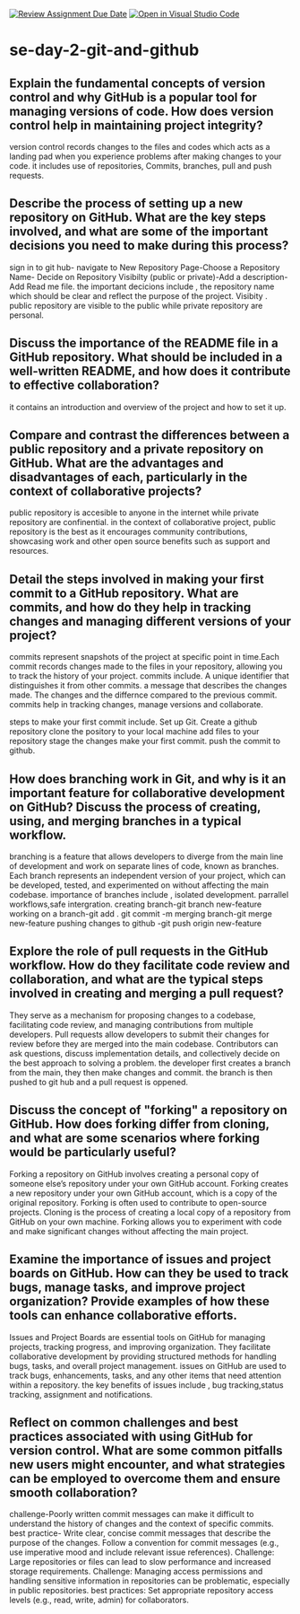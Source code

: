 [![Review Assignment Due Date](https://classroom.github.com/assets/deadline-readme-button-22041afd0340ce965d47ae6ef1cefeee28c7c493a6346c4f15d667ab976d596c.svg)](https://classroom.github.com/a/8wgCKhpZ)
[![Open in Visual Studio Code](https://classroom.github.com/assets/open-in-vscode-2e0aaae1b6195c2367325f4f02e2d04e9abb55f0b24a779b69b11b9e10269abc.svg)](https://classroom.github.com/online_ide?assignment_repo_id=15614953&assignment_repo_type=AssignmentRepo)
# se-day-2-git-and-github
## Explain the fundamental concepts of version control and why GitHub is a popular tool for managing versions of code. How does version control help in maintaining project integrity?

version control records changes to the files and codes which acts as a landing pad when you experience problems after making changes to your code.
it includes use of repositories, Commits, branches, pull and push requests.
## Describe the process of setting up a new repository on GitHub. What are the key steps involved, and what are some of the important decisions you need to make during this process?
sign in to git hub- navigate to New Repository Page-Choose a Repository Name- Decide on Repository Visibilty (public or private)-Add a description- Add Read me file.
the important decicions include , the repository name which should be clear and reflect the purpose of the project. Visibity . public repository are visible to the public while private repository are personal.

## Discuss the importance of the README file in a GitHub repository. What should be included in a well-written README, and how does it contribute to effective collaboration?
it contains an introduction  and overview of the project and how to set it up.

## Compare and contrast the differences between a public repository and a private repository on GitHub. What are the advantages and disadvantages of each, particularly in the context of collaborative projects?
public repository is accesible to anyone in the internet while private repository are confinential.
in the context of collaborative project, public repository is the best as it encourages community contributions, showcasing work and other open source benefits  such as support and resources.

## Detail the steps involved in making your first commit to a GitHub repository. What are commits, and how do they help in tracking changes and managing different versions of your project?
commits represent snapshots of the project at specific point in time.Each commit records changes made to the files in your repository, allowing you to track the history of your project.
commits include.
A unique identifier that distinguishes it from other commits.
a message that describes the changes made.
The changes and the differnce compared to the previous commit.
commits help in tracking changes, manage versions and collaborate.

steps to  make your first commit include.
Set up Git.
Create a github repository
clone the pository to your local machine
add files to your repository
stage the changes
make your first commit.
push the commit to github.

## How does branching work in Git, and why is it an important feature for collaborative development on GitHub? Discuss the process of creating, using, and merging branches in a typical workflow.
 branching is a feature that allows developers to diverge from the main line of development and work on separate lines of code, known as branches. Each branch represents an independent version of your project, which can be developed, tested, and experimented on without affecting the main codebase.
 importance of branches include , isolated development. parrallel workflows,safe intergration.
 creating branch-git branch new-feature
 working on a branch-git add . git commit -m 
merging branch-git merge new-feature
pushing changes to github -git push origin new-feature
## Explore the role of pull requests in the GitHub workflow. How do they facilitate code review and collaboration, and what are the typical steps involved in creating and merging a pull request?
They serve as a mechanism for proposing changes to a codebase, facilitating code review, and managing contributions from multiple developers. 
Pull requests allow developers to submit their changes for review before they are merged into the main codebase.
Contributors can ask questions, discuss implementation details, and collectively decide on the best approach to solving a problem.
the developer first creates a branch from the main, they then make changes and commit. the branch is then pushed to git hub and a pull request is oppened.

## Discuss the concept of "forking" a repository on GitHub. How does forking differ from cloning, and what are some scenarios where forking would be particularly useful?
Forking a repository on GitHub involves creating a personal copy of someone else’s repository under your own GitHub account.
Forking creates a new repository under your own GitHub account, which is a copy of the original repository.
Forking is often used to contribute to open-source projects. 
Cloning is the process of creating a local copy of a repository from GitHub on your own machine.
 Forking  allows you to experiment with code and make significant changes without affecting the main project. 

## Examine the importance of issues and project boards on GitHub. How can they be used to track bugs, manage tasks, and improve project organization? Provide examples of how these tools can enhance collaborative efforts.
Issues and Project Boards are essential tools on GitHub for managing projects, tracking progress, and improving organization. They facilitate collaborative development by providing structured methods for handling bugs, tasks, and overall project management.
issues on GitHub are used to track bugs, enhancements, tasks, and any other items that need attention within a repository.
the key benefits of issues include , bug tracking,status tracking, assignment and notifications.

## Reflect on common challenges and best practices associated with using GitHub for version control. What are some common pitfalls new users might encounter, and what strategies can be employed to overcome them and ensure smooth collaboration?
 challenge-Poorly written commit messages can make it difficult to understand the history of changes and the context of specific commits.
best practice- Write clear, concise commit messages that describe the purpose of the changes. Follow a convention for commit messages (e.g., use imperative mood and include relevant issue references).
Challenge: Large repositories or files can lead to slow performance and increased storage requirements.
Challenge: Managing access permissions and handling sensitive information in repositories can be problematic, especially in public repositories.
best practices: Set appropriate repository access levels (e.g., read, write, admin) for collaborators.

